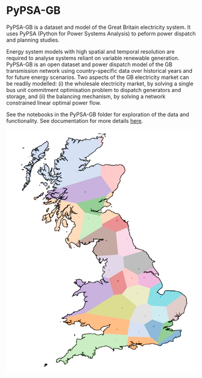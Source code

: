 # PyPSA-GB

PyPSA-GB is a dataset and model of the Great Britain electricity system. It uses PyPSA (Python for Power Systems Analysis) to peform power dispatch and planning studies.

Energy system models with high spatial and temporal resolution are required to analyse systems reliant on variable renewable generation.  PyPSA-GB is an open dataset and power dispatch model of the GB transmission network using country-specific data over historical years and for future energy scenarios. Two aspects of the GB electricity market can be readily modelled: (i) the wholesale electricity market, by solving a single bus unit commitment optimisation problem to dispatch generators and storage, and (ii) the balancing mechanism, by solving a network constrained linear optimal power flow. 

See the notebooks in the PyPSA-GB folder for exploration of the data and functionality. See documentation for more details [here](pypsa-gb.readthedocs.io).

![PyPSA-GB Reduced Network Model](pics/voronoi_reduced_model.jpg)
